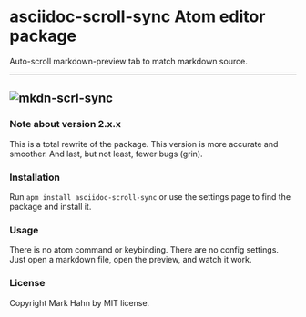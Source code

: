 
# asciidoc-scroll-sync Atom editor package

Auto-scroll markdown-preview tab to match markdown source.

---
![mkdn-scrl-sync](https://cloud.githubusercontent.com/assets/811455/11317259/c5b9b0c2-8fdc-11e5-8f85-b7deefb525c5.gif)
---

### Note about version 2.x.x

This is a total rewrite of the package. This version is more accurate and smoother.  And last, but not least, fewer bugs (grin).

### Installation

Run `apm install asciidoc-scroll-sync` or use the settings page to find the package and install it.

### Usage

There is no atom command or keybinding. There are no config settings.  Just open a markdown file, open the preview, and watch it work.

### License

Copyright Mark Hahn by MIT license.
